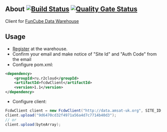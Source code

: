 ## About [![Build Status](https://travis-ci.org/dernasherbrezon/fcdwClient.svg?branch=master)](https://travis-ci.org/dernasherbrezon/fcdwClient) [![Quality Gate Status](https://sonarcloud.io/api/project_badges/measure?project=ru.r2cloud%3AfcdwClient&metric=alert_status)](https://sonarcloud.io/dashboard?id=ru.r2cloud%3AfcdwClient)

Client for [FunCube Data Warehouse](http://data.amsat-uk.org/)

## Usage

* [Register](http://data.amsat-uk.org/registration) at the warehouse.
* Confirm your email and make notice of "Site Id" and "Auth Code" from the email
* Configure pom.xml:

```xml
<dependency>
    <groupId>ru.r2cloud</groupId>
    <artifactId>fcdwClient</artifactId>
    <version>1.1</version>
</dependency>
```
* Configure client:

```java
FcdwClient client = new FcdwClient("http://data.amsat-uk.org", SITE_ID, AUTH_CODE);
client.upload("9d6470cd32f4971a56a4d7c7714b40d3");
// or
client.upload(byteArray);
```